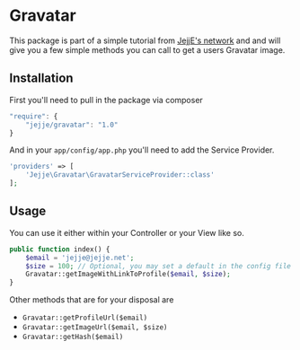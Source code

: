 # Gravatar
This package is part of a simple tutorial from [JejjE's network](http://jejje.net "JejjE's network") and
and will give you a few simple methods you can call to get a users Gravatar image.

## Installation
First you'll need to pull in the package via composer

```js
"require": {
    "jejje/gravatar": "1.0"
}
```
And in your `app/config/app.php` you'll need to add the Service Provider.

```php
'providers' => [
    'Jejje\Gravatar\GravatarServiceProvider::class'
];
```

## Usage
You can use it either within your Controller or your View like so.
```php
public function index() {
    $email = 'jejje@jejje.net';
    $size = 100; // Optional, you may set a default in the config file
    Gravatar::getImageWithLinkToProfile($email, $size);
}
```
Other methods that are for your disposal are

- `Gravatar::getProfileUrl($email)`
- `Gravatar::getImageUrl($email, $size)`
- `Gravatar::getHash($email)`